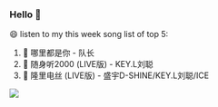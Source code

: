 

### Hello 👋

😄 listen to my this week song list of top 5:

1. 🎵 哪里都是你 - 队长
2. 🎵 随身听2000 (LIVE版) - KEY.L刘聪
3. 🎵 隆里电丝 (LIVE版) - 盛宇D-SHINE/KEY.L刘聪/ICE

<img align="left"  src="https://github-readme-stats.vercel.app/api?username=370966584&show_icons=true&theme=radical" />